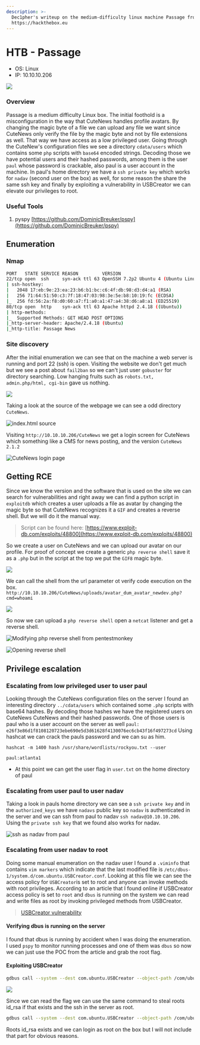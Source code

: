 ```yaml
---
description: >-
  Dec1pher's writeup on the medium-difficulty linux machine Passage from
  https://hackthebox.eu
---
```


# HTB - Passage

* OS: Linux
* IP: 10.10.10.206

![](../../.gitbook/assets/passage.jpg)

### Overview

Passage is a medium difficulty Linux box. The initial foothold is a misconfiguration in the way that CuteNews handles profile avatars. By changing the magic byte of a file we can upload any file we want since CuteNews only verify the file by the magic byte and not by file extensions as well. That way we have access as a low privileged user. Going through the CuteNew's configuration files we see a directory `cdata/users` which contains some `php` scripts with `base64` encoded strings. Decoding those we have potential users and their hashed passwords, among them is the user `paul` whose password is crackable, also paul is a user account in the machine. In paul's home directory we have a `ssh private key` which works for `nadav` \(second user on the box\) as well, for some reason the share the same ssh key and finally by exploiting a vulnerability in USBCreator we can elevate our privileges to root.

### Useful Tools

1. pyspy [https://github.com/DominicBreuker/pspy](https://github.com/DominicBreuker/pspy)

## Enumeration

### Nmap

```bash
PORT   STATE SERVICE REASON         VERSION
22/tcp open  ssh     syn-ack ttl 63 OpenSSH 7.2p2 Ubuntu 4 (Ubuntu Linux; protocol 2.0)
| ssh-hostkey:
|   2048 17:eb:9e:23:ea:23:b6:b1:bc:c6:4f:db:98:d3:d4:a1 (RSA)
|   256 71:64:51:50:c3:7f:18:47:03:98:3e:5e:b8:10:19:fc (ECDSA)
|_  256 fd:56:2a:f8:d0:60:a7:f1:a0:a1:47:a4:38:d6:a8:a1 (ED25519)
80/tcp open  http    syn-ack ttl 63 Apache httpd 2.4.18 ((Ubuntu))
| http-methods:
|_  Supported Methods: GET HEAD POST OPTIONS
|_http-server-header: Apache/2.4.18 (Ubuntu)
|_http-title: Passage News
```

### Site discovery

After the initial enumeration we can see that on the machine a web server is running and port 22 \(ssh\) is open. Visiting the website we don't get much but we see a post about `fail2ban` so we can't just user `gobuster` for directory searching. Low hanging fruits such as `robots.txt, admin.php/html, cgi-bin` gave us nothing.

![](../../.gitbook/assets/passage-site.PNG)

Taking a look at the source of the webpage we can see a odd directory `CuteNews`.

![index.html source](../../.gitbook/assets/passage-site-source.png)

Visiting `http://10.10.10.206/CuteNews` we get a login screen for CuteNews which something like a CMS for news posting, and the version `CuteNews 2.1.2`

![CuteNews login page](../../.gitbook/assets/passage-CuteNews.png)

## Getting RCE

Since we know the version and the software that is used on the site we can search for vulnerabilities and right away we can find a python script in `exploitdb` which creates a user uploads a file as avatar by changing the magic byte so that CuteNews recognizes it a `GIF` and creates a reverse shell. But we will do it the manual way.

> Script can be found here: [https://www.exploit-db.com/exploits/48800](https://www.exploit-db.com/exploits/48800)

So we create a user on CuteNews and we can upload our avatar on our profile. For proof of concept we create a generic `php reverse shell` save it as a `.php` but in the script at the top we put the `GIF8` magic byte.

![](../../.gitbook/assets/passage-byte.png)

We can call the shell from the url parameter ot verify code execution on the box. `http://10.10.10.206/CuteNews/uploads/avatar_dum_avatar_newdev.php?cmd=whoami`

![](../../.gitbook/assets/passage-check.png)

So now we can upload a `php reverse shell` open a `netcat` listener and get a reverse shell.

![Modifying php reverse shell from pentestmonkey ](../../.gitbook/assets/passage-rce.png)

![Opening reverse shell](../../.gitbook/assets/passage-nc.png)

## Privilege escalation

### Escalating from low privileged user to user paul

Looking through the CuteNews configuration files on the server I found an interesting directory `../cdata/users` which contained some `.php` scripts with base64 hashes. By decoding those hashes we have the registered users on CuteNews CuteNews and their hashed passwords. One of those users is paul who is a user account on the server as well `paul: e26f3e86d1f8108120723ebe690e5d3d61628f4130076ec6cb43f16f497273cd` Using hashcat we can crack the pauls password and we can su as him.

```text
hashcat -m 1400 hash /usr/share/wordlists/rockyou.txt --user

paul:atlanta1
```

* At this point we can get the user flag in `user.txt` on the home directory of paul

### Escalating from user paul  to user nadav

Taking a look in pauls home directory we can see a `ssh private key` and in the `authorized_keys` we have `nadavs` public key so `nadav` is authenticated in the server and we can ssh from paul to nadav `ssh nadav@10.10.10.206`. Using the `private ssh key` that we found also works for nadav.

![ssh as nadav from paul](../../.gitbook/assets/passage-nadav.png)

### Escalating from user nadav  to root

Doing some manual enumeration on the nadav user I found a `.viminfo` that contains `vim markers` which indicate that the last modified file is `/etc/dbus-1/system.d/com.ubuntu.USBCreator.conf`. Looking at this file we can see the access policy for `USBCreator`is set to root and anyone can invoke methods with root privileges. According to an article that I found online if USBCreator access policy is set to `root` and `dbus` is running on the system we can read and write files as root by invoking privileged methods from USBCreator.

> [USBCreator vulnerability](https://unit42.paloaltonetworks.com/usbcreator-d-bus-privilege-escalation-in-ubuntu-desktop/)

#### Verifying dbus is running on the server

I found that dbus is running by accident when I was doing the enumeration. I used `pspy` to monitor running processes and one of them was `dbus` so now we can just use the POC from the article and grab the root flag.

#### Exploiting USBCreator

```bash
gdbus call --system --dest com.ubuntu.USBCreator --object-path /com/ubuntu/USBCreator --method com.ubuntu.USBCreator.Image /root/root.txt /tmp/flag true
```

![](../../.gitbook/assets/passage-root.png)

Since we can read the flag we can use the same command to steal roots id\_rsa if that exists and the ssh in the server as root.

```bash
gdbus call --system --dest com.ubuntu.USBCreator --object-path /com/ubuntu/USBCreator --method com.ubuntu.USBCreator.Image /root/.ssh/id_rsa /tmp/pwn true
```

Roots id\_rsa exists and we can login as root on the box but I will not include that part for obvious reasons.

